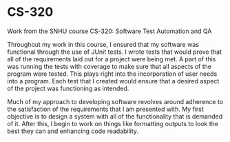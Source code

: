 # CS-320
Work from the SNHU course CS-320: Software Test Automation and QA


  Throughout my work in this course, I ensured that my software was functional through the use of JUnit tests. I wrote tests that would prove that all of the requirements laid out for a project were being met. A part of this was running the tests with coverage to make sure that all aspects of the program were tested. This plays right into the incorporation of user needs into a program. Each test that I created would ensure that a desired aspect of the project was functioning as intended. 
  
  Much of my approach to developing software revolves around adherence to the satisfaction of the requirements that I am presented with. My first objective is to design a system with all of the functionality that is demanded of it. After this, I begin to work on things like formatting outputs to look the best they can and enhancing code readability.
